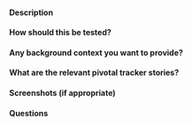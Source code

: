#### Description
<!--Brief description of the PR. What does this PR do? -->

#### How should this be tested?
<!-- What should you do to test this PR? Is there any manual quality
assurance checks that should be done. What are the expectations -->

#### Any background context you want to provide?

<!-- Anything the reviewer should be aware of ahead of testing -->

#### What are the relevant pivotal tracker stories?

<!-- Does this PR track anything anywhere? -->

#### Screenshots (if appropriate)

#### Questions

<!-- Are there any questions for the reviewer -->
